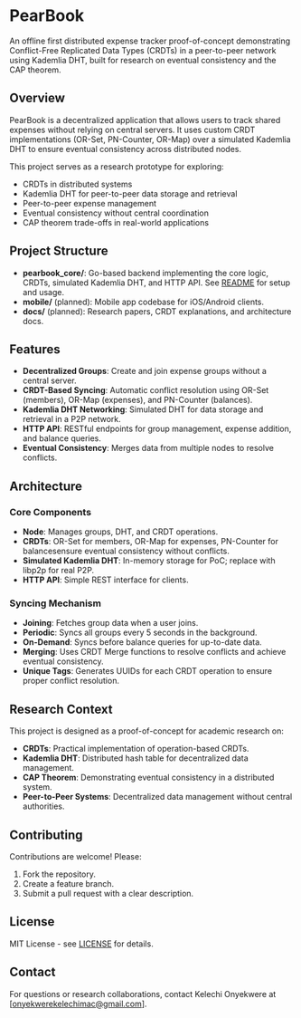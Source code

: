 ﻿# PearBook

An offline first distributed expense tracker proof-of-concept demonstrating Conflict-Free Replicated Data Types (CRDTs) in a peer-to-peer network using Kademlia DHT, built for research on eventual consistency and the CAP theorem.

## Overview

PearBook is a decentralized application that allows users to track shared expenses without relying on central servers. It uses custom CRDT implementations (OR-Set, PN-Counter, OR-Map) over a simulated Kademlia DHT to ensure eventual consistency across distributed nodes.

This project serves as a research prototype for exploring:
- CRDTs in distributed systems
- Kademlia DHT for peer-to-peer data storage and retrieval
- Peer-to-peer expense management
- Eventual consistency without central coordination
- CAP theorem trade-offs in real-world applications

## Project Structure

- **pearbook_core/**: Go-based backend implementing the core logic, CRDTs, simulated Kademlia DHT, and HTTP API. See [README](pearbook_core/README.md) for setup and usage.
- **mobile/** (planned): Mobile app codebase for iOS/Android clients.
- **docs/** (planned): Research papers, CRDT explanations, and architecture docs.

## Features

- **Decentralized Groups**: Create and join expense groups without a central server.
- **CRDT-Based Syncing**: Automatic conflict resolution using OR-Set (members), OR-Map (expenses), and PN-Counter (balances).
- **Kademlia DHT Networking**: Simulated DHT for data storage and retrieval in a P2P network.
- **HTTP API**: RESTful endpoints for group management, expense addition, and balance queries.
- **Eventual Consistency**: Merges data from multiple nodes to resolve conflicts.

## Architecture

### Core Components
- **Node**: Manages groups, DHT, and CRDT operations.
- **CRDTs**: OR-Set for members, OR-Map for expenses, PN-Counter for balancesensure eventual consistency without conflicts.
- **Simulated Kademlia DHT**: In-memory storage for PoC; replace with libp2p for real P2P.
- **HTTP API**: Simple REST interface for clients.

### Syncing Mechanism
- **Joining**: Fetches group data when a user joins.
- **Periodic**: Syncs all groups every 5 seconds in the background.
- **On-Demand**: Syncs before balance queries for up-to-date data.
- **Merging**: Uses CRDT Merge functions to resolve conflicts and achieve eventual consistency.
- **Unique Tags**: Generates UUIDs for each CRDT operation to ensure proper conflict resolution.

## Research Context

This project is designed as a proof-of-concept for academic research on:
- **CRDTs**: Practical implementation of operation-based CRDTs.
- **Kademlia DHT**: Distributed hash table for decentralized data management.
- **CAP Theorem**: Demonstrating eventual consistency in a distributed system.
- **Peer-to-Peer Systems**: Decentralized data management without central authorities.

## Contributing

Contributions are welcome! Please:
1. Fork the repository.
2. Create a feature branch.
3. Submit a pull request with a clear description.

## License

MIT License - see [LICENSE](LICENSE) for details.

## Contact

For questions or research collaborations, contact Kelechi Onyekwere at [onyekwerekelechimac@gmail.com].

